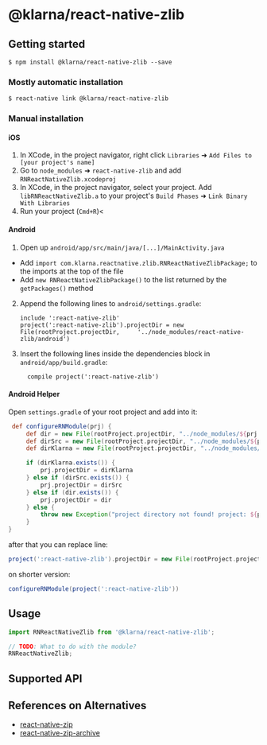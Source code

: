 
# @klarna/react-native-zlib

## Getting started

`$ npm install @klarna/react-native-zlib --save`

### Mostly automatic installation

`$ react-native link @klarna/react-native-zlib`

### Manual installation


#### iOS

1. In XCode, in the project navigator, right click `Libraries` ➜ `Add Files to [your project's name]`
2. Go to `node_modules` ➜ `react-native-zlib` and add `RNReactNativeZlib.xcodeproj`
3. In XCode, in the project navigator, select your project. Add `libRNReactNativeZlib.a` to your project's `Build Phases` ➜ `Link Binary With Libraries`
4. Run your project (`Cmd+R`)<

#### Android

1. Open up `android/app/src/main/java/[...]/MainActivity.java`
  - Add `import com.klarna.reactnative.zlib.RNReactNativeZlibPackage;` to the imports at the top of the file
  - Add `new RNReactNativeZlibPackage()` to the list returned by the `getPackages()` method
2. Append the following lines to `android/settings.gradle`:
  	```
  	include ':react-native-zlib'
  	project(':react-native-zlib').projectDir = new File(rootProject.projectDir, 	'../node_modules/react-native-zlib/android')
  	```
3. Insert the following lines inside the dependencies block in `android/app/build.gradle`:
  	```
      compile project(':react-native-zlib')
  	```


#### Android Helper

Open `settings.gradle` of your root project and add into it:

```groovy
 def configureRNModule(prj) {
     def dir = new File(rootProject.projectDir, "../node_modules/${prj.name}/android")
     def dirSrc = new File(rootProject.projectDir, "../node_modules/${prj.name}/src/android")
     def dirKlarna = new File(rootProject.projectDir, "../node_modules/@klarna/${prj.name}/android")

     if (dirKlarna.exists()) {
         prj.projectDir = dirKlarna
     } else if (dirSrc.exists()) {
         prj.projectDir = dirSrc
     } else if (dir.exists()) {
         prj.projectDir = dir
     } else {
         throw new Exception("project directory not found! project: ${prj.name}")
     }
}
```

after that you can replace line:

```gradle
project(':react-native-zlib').projectDir = new File(rootProject.projectDir, '../node_modules/react-native-zlib/android')
```

on shorter version:

```gradle
configureRNModule(project(':react-native-zlib'))
```

## Usage

```javascript
import RNReactNativeZlib from '@klarna/react-native-zlib';

// TODO: What to do with the module?
RNReactNativeZlib;
```

## Supported API

## References on Alternatives

- [react-native-zip](https://github.com/remobile/react-native-zip)
- [react-native-zip-archive](https://github.com/mockingbot/react-native-zip-archive)